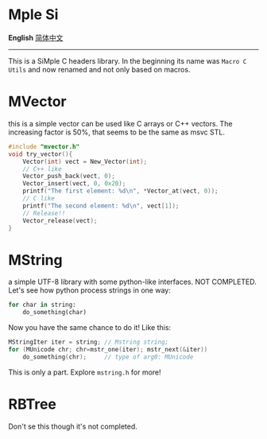 # Mple Si
**English** [简体中文](README_zh.md)
***
This is a SiMple C headers library. In the beginning its name was `Macro C Utils` and now renamed and not only based on macros.

# MVector
this is a simple vector can be used like C arrays or C++ vectors. The increasing factor is 50%, that seems to be the same as msvc STL.
```C
#include "mvector.h"
void try_vector(){
    Vector(int) vect = New_Vector(int);
    // C++ like
    Vector_push_back(vect, 0);
    Vector_insert(vect, 0, 0x20);
    printf("The first element: %d\n", *Vector_at(vect, 0));
    // C like
    printf("The second element: %d\n", vect[1]);
    // Release!!
    Vector_release(vect);
}
```

# MString
a simple UTF-8 library with some python-like interfaces. NOT COMPLETED.
Let's see how python process strings in one way:
```python
for char in string:
    do_something(char)
```
Now you have the same chance to do it! Like this:
```C
MStringIter iter = string; // Mstring string;
for (MUnicode chr; chr=mstr_one(iter); mstr_next(&iter))
    do_something(chr);     // type of arg0: MUnicode
```
This is only a part. Explore `mstring.h` for more!

# RBTree
Don't se this though it's not completed.